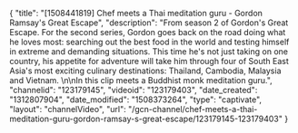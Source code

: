 {
    "title": "[1508441819] Chef meets a Thai meditation guru - Gordon Ramsay's Great Escape",
    "description": "From season 2 of Gordon's Great Escape. For the second series, Gordon goes back on the road doing what he loves most: searching out the best food in the world and testing himself in extreme and demanding situations. This time he's not just taking on one country, his appetite for adventure will take him through four of South East Asia's most exciting culinary destinations: Thailand, Cambodia, Malaysia and Vietnam. \n\nIn this clip meets a Buddhist monk meditation guru.",
    "channelid": "123179145",
    "videoid": "123179403",
    "date_created": "1312807904",
    "date_modified": "1508373264",
    "type": "captivate",
    "layout": "channelVideo",
    "url": "\/gcn-channel\/chef-meets-a-thai-meditation-guru-gordon-ramsay-s-great-escape\/123179145-123179403"
}